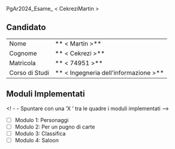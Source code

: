 PgAr2024_Esame_ < CekreziMartin >

## Candidato

 | | |
 | -------------- | ------------------ |
 | Nome | ** < Martin >** |
 | Cognome | ** < Cekrezi >** |
 | Matricola | ** < 74951 >** |
 | Corso di Studi | ** < Ingegneria dell'informazione >** |

 ## Moduli Implementati

 <! - - Spuntare con una ’X ’ tra le quadre i moduli implementati -->

 - [ ] Modulo 1: Personaggi
 - [ ] Modulo 2: Per un pugno di carte
 - [ ] Modulo 3: Classifica
 - [ ] Modulo 4: Saloon
